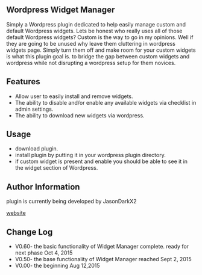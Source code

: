 ## Wordpress Widget Manager
Simply a Wordpress plugin dedicated to help easily manage custom and default Wordpress widgets.
Lets be honest who really uses all of those default Wordpress widgets? Custom is the way to go in my opinions.
Well if they are going to be unused why leave them cluttering in wordpress widgets page. Simply turn them off and make room for your custom widgets is what this plugin goal is. to bridge the gap between custom widgets and wordpress while not disrupting a wordpress setup for them novices.   
## Features
* Allow user to easily install and remove widgets.  
* The ability to disable and/or enable any available widgets via checklist in admin settings.
* The ability to download new widgets via wordpress.

## Usage
* download plugin.
* install plugin by putting it in your wordpress plugin directory.
* if custom widget is present and enable you should be able to see it in the widget section of Wordpress.  

## Author Information
plugin is currently being developed by JasonDarkX2

[website](http://www.jasondarkx2.com/)

## Change Log
* V0.60- the basic functionality of Widget Manager complete. ready for next phase  Oct 4, 2015
* V0.50- the base functionality of Widget Manager reached  Sept 2, 2015
* V0.00- the beginning Aug 12,2015  

